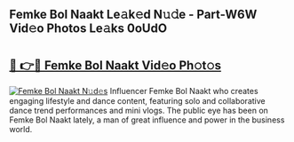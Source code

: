 ## Femke Bol Naakt Le𝚊k𝚎d N𝚞𝚍e - Part-W6W Vid𝚎o Photos Le𝚊ks 0oUdO

# <h2><a href="http://fb9isas.evod.top/?m=Femke+Bol+Naakt">🔗 👉🔴 Femke Bol Naakt Vid𝚎o Ph𝚘t𝚘s</a></h2>

[![Femke Bol Naakt N𝚞d𝚎s](https://i.imgur.com/8V9OHl7.gif)](http://fb9isas.evod.top/?m=Femke+Bol+Naakt)
Influencer Femke Bol Naakt who creates engaging lifestyle and dance content, featuring solo and collaborative dance trend performances and mini vlogs. The public eye has been on Femke Bol Naakt lately, a man of great influence and power in the business world. 
